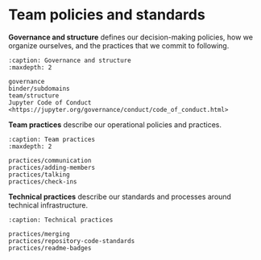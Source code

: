 # Team policies and standards

**Governance and structure** defines our decision-making policies, how we organize ourselves, and the practices that we commit to following.

```{toctree}
:caption: Governance and structure
:maxdepth: 2

governance
binder/subdomains
team/structure
Jupyter Code of Conduct <https://jupyter.org/governance/conduct/code_of_conduct.html>
```

**Team practices** describe our operational policies and practices.

```{toctree}
:caption: Team practices
:maxdepth: 2

practices/communication
practices/adding-members
practices/talking
practices/check-ins
```

**Technical practices** describe our standards and processes around technical infrastructure.

```{toctree}
:caption: Technical practices

practices/merging
practices/repository-code-standards
practices/readme-badges
```
